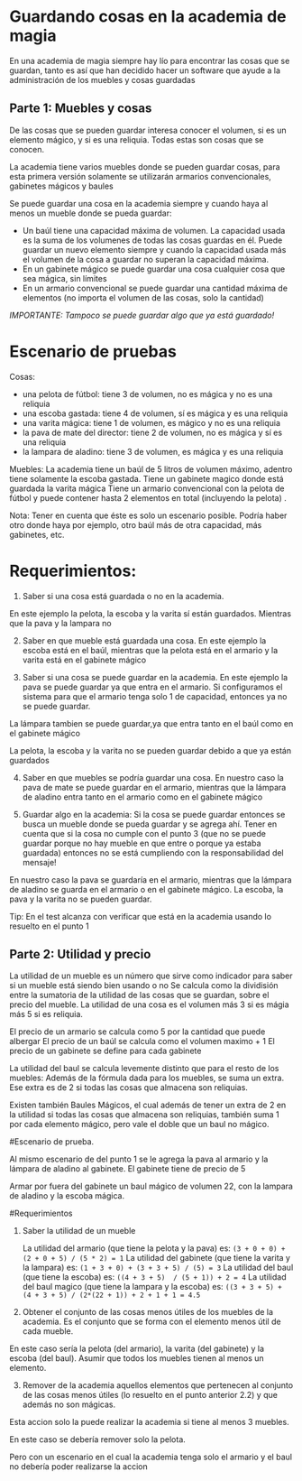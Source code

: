 # Guardando cosas en la academia de magia

En una academia de magia siempre hay lío para encontrar las cosas que se guardan, 
tanto es así que han decidido hacer un software que ayude a la administración de los muebles 
y cosas guardadas


## Parte 1:  Muebles y cosas

De las cosas que se pueden guardar interesa conocer el volumen, 
si es un elemento mágico, y si es una reliquia. Todas estas son cosas que se conocen.


La academia tiene varios muebles donde se pueden guardar cosas, para esta primera versión
solamente se utilizarán armarios convencionales, gabinetes mágicos y baules

Se puede guardar una cosa en la academia siempre y cuando haya al menos un mueble donde se pueda guardar:
- Un baúl tiene una capacidad máxima de volumen. La capacidad usada es la suma de los volumenes de todas 
  las cosas guardas en él. Puede guardar un nuevo elemento siempre y cuando la capacidad usada más el volumen
  de la cosa a guardar no superan la capacidad máxima. 
- En un gabinete mágico se puede guardar una cosa cualquier cosa que sea mágica, sin límites
- En un armario convencional se puede guardar una cantidad máxima de elementos 
  (no importa el volumen de las cosas, solo la cantidad)

*IMPORTANTE: Tampoco se puede guardar algo que ya está guardado!*
  
# Escenario de pruebas

Cosas:
-  una pelota de fútbol: tiene 3 de volumen, no es mágica y no es una reliquia
-  una escoba gastada: tiene 4 de volumen, sí es mágica y es una reliquia
-  una varita mágica: tiene 1 de volumen, es mágico y no es una reliquia 
-  la pava de mate del director: tiene 2 de volumen, no es mágica y sí es una reliquia
-  la lampara de aladino: tiene 3 de volumen,  es mágica y  es una reliquia


Muebles:
   La academia tiene un baúl de 5 litros de volumen máximo, adentro tiene solamente la escoba gastada.
   Tiene un gabinete magico donde está guardada la varita mágica
   Tiene un armario convencional con la pelota de fútbol y puede contener hasta 2 elementos en total (incluyendo la pelota) .

Nota: Tener en cuenta que éste es solo un escenario posible. Podría haber otro donde haya por ejemplo, otro baúl más de otra capacidad,
más gabinetes, etc.

# Requerimientos:

1. Saber si una cosa está guardada o no en la academia. 
 
  En este ejemplo la pelota, la escoba y la varita sí están guardados. Mientras que la pava y la lampara no

2. Saber en que mueble está guardada una cosa.
   En este ejemplo la escoba está en el baúl, mientras que la pelota está en el armario y la varita está en el gabinete mágico

3. Saber si una cosa se puede guardar en la academia.
 En este ejemplo la pava se puede guardar ya que entra en el armario.
 Si configuramos el sistema para que el armario tenga solo 1 de capacidad, entonces 
 ya no se puede guardar.
 
 La lámpara tambien se puede guardar,ya que entra tanto en el baúl como en el gabinete mágico
 
 La pelota, la escoba y la varita no se pueden guardar debido a que ya están guardados
 
4. Saber en que muebles se podría guardar una cosa.
  En nuestro caso la pava de mate se puede guardar en el armario, mientras que la lámpara de aladino
  entra tanto en el armario como en el gabinete mágico 
        
5. Guardar algo en la academia: Si la cosa se puede guardar entonces se busca un mueble donde se pueda guardar
y se agrega ahí. Tener en cuenta que si la cosa no cumple con el punto 3 (que no se puede guardar porque no hay mueble
en que entre o porque ya estaba guardada) entonces no se está cumpliendo con la responsabilidad del mensaje!

En nuestro caso la pava se guardaría en el armario, mientras que la lámpara de aladino se guarda en el 
armario o en el gabinete mágico. La escoba, la pava y la varita no se pueden guardar.

Tip: En el test alcanza con verificar que está en la academia usando lo resuelto en el punto 1

## Parte 2:  Utilidad y precio


La utilidad de un mueble es un número que sirve como indicador para saber si un mueble está siendo bien usando o no
Se calcula como la dividisión entre la sumatoria de la utilidad de las cosas que se guardan, sobre
el precio del mueble. La utilidad de una cosa es el volumen más 3 si es mágia más 5 si es reliquia.

El precio de un armario se calcula como 5 por la cantidad que puede albergar
El precio de un baúl se calcula como  el volumen maximo + 1
El precio de un gabinete se define para cada gabinete

La utilidad del baul se calcula levemente distinto que para el resto de los muebles:
Además de la fórmula dada para los muebles, se suma un extra. Ese extra es de 2 si
todas las cosas que almacena son reliquias.

Existen también Baules Mágicos, el cual además de tener un extra de 2 en la utilidad si todas las
cosas que almacena son reliquias, también suma 1 por cada elemento mágico, pero vale el doble que 
un baul no mágico.


#Escenario de prueba.

Al mismo escenario de del punto 1 se le agrega la pava al armario y la lámpara de aladino al gabinete.
El gabinete tiene de precio de 5

Armar por fuera del gabinete un baul mágico de volumen 22, con la lampara de aladino y la escoba mágica.



#Requerimientos
1. Saber la utilidad de un mueble  
	
   La utilidad del armario (que tiene la pelota y la pava) es:  `(3 + 0 + 0) + (2 + 0 + 5) / (5 * 2) = 1`
   La utilidad del gabinete (que tiene la varita y la lampara) es:  `(1 + 3 + 0) + (3 + 3 + 5) / (5) = 3`
   La utilidad del baul (que tiene la escoba) es:  `((4 + 3 + 5)  / (5 + 1)) + 2 = 4`
   La utilidad del baul magico (que tiene la lampara y la escoba) es:  `((3 + 3 + 5) + (4 + 3 + 5) / (2*(22 + 1)) + 2 + 1 + 1 = 4.5`
 
2. Obtener el conjunto de las cosas menos útiles de los muebles de la academia. Es el conjunto que se forma con el elemento
menos útil de cada mueble.

En este caso sería la pelota (del armario), la varita (del gabinete) y la escoba (del baul). Asumir
que todos los muebles tienen al menos un elemento.

3. Remover de la academia aquellos elementos que pertenecen al conjunto de las cosas menos útiles 
(lo resuelto en el punto anterior 2.2) y que además no son mágicas.

Esta accion solo la puede realizar la academia si tiene al menos 3 muebles.

En este caso se debería remover solo la pelota. 

Pero con un escenario en el cual la academia tenga solo el armario y el baul no debería poder realizarse la accion



    


